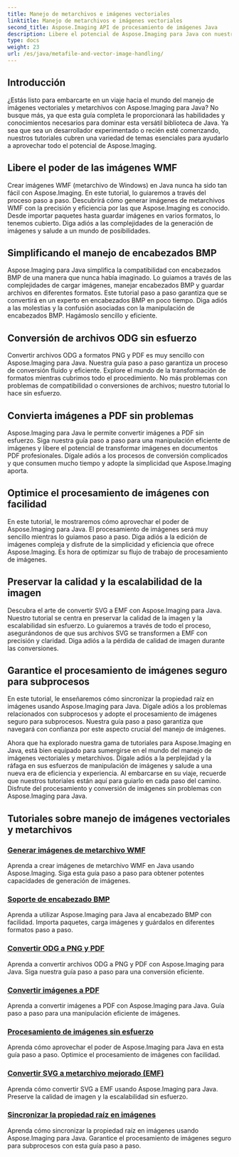 ```yaml
---
title: Manejo de metarchivos e imágenes vectoriales
linktitle: Manejo de metarchivos e imágenes vectoriales
second_title: Aspose.Imaging API de procesamiento de imágenes Java
description: Libere el potencial de Aspose.Imaging para Java con nuestros tutoriales paso a paso. Cree imágenes de metarchivos WMF, maneje encabezados BMP y más con facilidad.
type: docs
weight: 23
url: /es/java/metafile-and-vector-image-handling/
---
```

## Introducción

¿Estás listo para embarcarte en un viaje hacia el mundo del manejo de imágenes vectoriales y metarchivos con Aspose.Imaging para Java? No busque más, ya que esta guía completa le proporcionará las habilidades y conocimientos necesarios para dominar esta versátil biblioteca de Java. Ya sea que sea un desarrollador experimentado o recién esté comenzando, nuestros tutoriales cubren una variedad de temas esenciales para ayudarlo a aprovechar todo el potencial de Aspose.Imaging.

## Libere el poder de las imágenes WMF

Crear imágenes WMF (metarchivo de Windows) en Java nunca ha sido tan fácil con Aspose.Imaging. En este tutorial, lo guiaremos a través del proceso paso a paso. Descubrirá cómo generar imágenes de metarchivos WMF con la precisión y eficiencia por las que Aspose.Imaging es conocido. Desde importar paquetes hasta guardar imágenes en varios formatos, lo tenemos cubierto. Diga adiós a las complejidades de la generación de imágenes y salude a un mundo de posibilidades.

## Simplificando el manejo de encabezados BMP

Aspose.Imaging para Java simplifica la compatibilidad con encabezados BMP de una manera que nunca había imaginado. Lo guiamos a través de las complejidades de cargar imágenes, manejar encabezados BMP y guardar archivos en diferentes formatos. Este tutorial paso a paso garantiza que se convertirá en un experto en encabezados BMP en poco tiempo. Diga adiós a las molestias y la confusión asociadas con la manipulación de encabezados BMP. Hagámoslo sencillo y eficiente.

## Conversión de archivos ODG sin esfuerzo

Convertir archivos ODG a formatos PNG y PDF es muy sencillo con Aspose.Imaging para Java. Nuestra guía paso a paso garantiza un proceso de conversión fluido y eficiente. Explore el mundo de la transformación de formatos mientras cubrimos todo el procedimiento. No más problemas con problemas de compatibilidad o conversiones de archivos; nuestro tutorial lo hace sin esfuerzo.

## Convierta imágenes a PDF sin problemas

Aspose.Imaging para Java le permite convertir imágenes a PDF sin esfuerzo. Siga nuestra guía paso a paso para una manipulación eficiente de imágenes y libere el potencial de transformar imágenes en documentos PDF profesionales. Dígale adiós a los procesos de conversión complicados y que consumen mucho tiempo y adopte la simplicidad que Aspose.Imaging aporta.

## Optimice el procesamiento de imágenes con facilidad

En este tutorial, le mostraremos cómo aprovechar el poder de Aspose.Imaging para Java. El procesamiento de imágenes será muy sencillo mientras lo guiamos paso a paso. Diga adiós a la edición de imágenes compleja y disfrute de la simplicidad y eficiencia que ofrece Aspose.Imaging. Es hora de optimizar su flujo de trabajo de procesamiento de imágenes.

## Preservar la calidad y la escalabilidad de la imagen

Descubra el arte de convertir SVG a EMF con Aspose.Imaging para Java. Nuestro tutorial se centra en preservar la calidad de la imagen y la escalabilidad sin esfuerzo. Lo guiaremos a través de todo el proceso, asegurándonos de que sus archivos SVG se transformen a EMF con precisión y claridad. Diga adiós a la pérdida de calidad de imagen durante las conversiones.

## Garantice el procesamiento de imágenes seguro para subprocesos

En este tutorial, le enseñaremos cómo sincronizar la propiedad raíz en imágenes usando Aspose.Imaging para Java. Dígale adiós a los problemas relacionados con subprocesos y adopte el procesamiento de imágenes seguro para subprocesos. Nuestra guía paso a paso garantiza que navegará con confianza por este aspecto crucial del manejo de imágenes.

Ahora que ha explorado nuestra gama de tutoriales para Aspose.Imaging en Java, está bien equipado para sumergirse en el mundo del manejo de imágenes vectoriales y metarchivos. Dígale adiós a la perplejidad y la ráfaga en sus esfuerzos de manipulación de imágenes y salude a una nueva era de eficiencia y experiencia. Al embarcarse en su viaje, recuerde que nuestros tutoriales están aquí para guiarlo en cada paso del camino. Disfrute del procesamiento y conversión de imágenes sin problemas con Aspose.Imaging para Java.
## Tutoriales sobre manejo de imágenes vectoriales y metarchivos
### [Generar imágenes de metarchivo WMF](./generate-wmf-metafile-images/)
Aprenda a crear imágenes de metarchivo WMF en Java usando Aspose.Imaging. Siga esta guía paso a paso para obtener potentes capacidades de generación de imágenes.
### [Soporte de encabezado BMP](./bmp-header-support/)
Aprenda a utilizar Aspose.Imaging para Java al encabezado BMP con facilidad. Importa paquetes, carga imágenes y guárdalos en diferentes formatos paso a paso.
### [Convertir ODG a PNG y PDF](./odg-file-format-support/)
Aprenda a convertir archivos ODG a PNG y PDF con Aspose.Imaging para Java. Siga nuestra guía paso a paso para una conversión eficiente.
### [Convertir imágenes a PDF](./pdf-dpi-settings-configuration/)
Aprenda a convertir imágenes a PDF con Aspose.Imaging para Java. Guía paso a paso para una manipulación eficiente de imágenes.
### [Procesamiento de imágenes sin esfuerzo](./otg-file-format-support/)
Aprenda cómo aprovechar el poder de Aspose.Imaging para Java en esta guía paso a paso. Optimice el procesamiento de imágenes con facilidad.
### [Convertir SVG a metarchivo mejorado (EMF)](./convert-svg-to-enhanced-metafile/)
Aprenda cómo convertir SVG a EMF usando Aspose.Imaging para Java. Preserve la calidad de imagen y la escalabilidad sin esfuerzo.
### [Sincronizar la propiedad raíz en imágenes](./synchronize-root-property-in-images/)
Aprenda cómo sincronizar la propiedad raíz en imágenes usando Aspose.Imaging para Java. Garantice el procesamiento de imágenes seguro para subprocesos con esta guía paso a paso.
